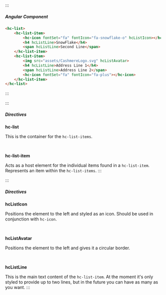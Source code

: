 :::

##### Angular Component

```html
<hc-list>
    <hc-list-item>
        <hc-icon fontSet="fa" fontIcon="fa-snowflake-o" hcListIcon></hc-icon>
        <h4 hcListLine>SnowFlake</h4>
        <span hcListLine>Second Line</span>
    </hc-list-item>
    <hc-list-item>
        <img src="assets/CashmereLogo.svg" hcListAvatar>
        <h4 hcListLine>Address Line 1</h4>
        <span hcListLine>Address Line 2</span>
        <hc-icon fontSet="fa" fontIcon="fa-plus"></hc-icon>
    </hc-list-item>
</hc-list>
```

:::

:::

##### Directives

**hc-list**

This is the container for the `hc-list-items`.

&nbsp;

**hc-list-item**

Acts as a host element for the individual items found in a `hc-list-item`. Represents an item within the `hc-list-items`.
:::

:::

##### Directives

**hcListIcon**

Positions the element to the left and styled as an icon. Should be used in conjunction with `hc-icon`.

&nbsp;

**hcListAvatar**

Positions the element to the left and gives it a circular border.

&nbsp;

**hcListLine**

This is the main text content of the `hc-list-item`. At the moment it's only styled to provide up to two lines, but in the future you can have as many as you want.
:::
